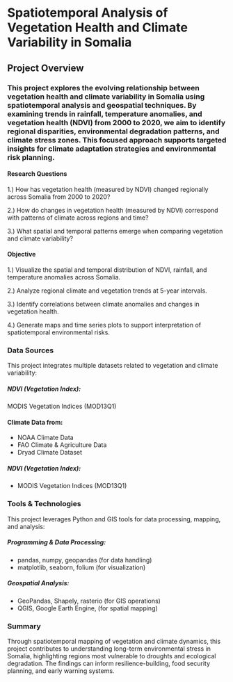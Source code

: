 # Spatiotemporal Analysis of Vegetation Health and Climate Variability in Somalia
## Project Overview
### This project explores the evolving relationship between vegetation health and climate variability in Somalia using spatiotemporal analysis and geospatial techniques. By examining trends in rainfall, temperature anomalies, and vegetation health (NDVI) from 2000 to 2020, we aim to identify regional disparities, environmental degradation patterns, and climate stress zones. This focused approach supports targeted insights for climate adaptation strategies and environmental risk planning.

#### Research Questions

1.) How has vegetation health (measured by NDVI) changed regionally across Somalia from 2000 to 2020?

2.) How do changes in vegetation health (measured by NDVI) correspond with patterns of climate across regions and time?

3.) What spatial and temporal patterns emerge when comparing vegetation and climate variability?

####  Objective

1.) Visualize the spatial and temporal distribution of NDVI, rainfall, and temperature anomalies across Somalia.

2.) Analyze regional climate and vegetation trends at 5-year intervals.

3.) Identify correlations between climate anomalies and changes in vegetation health.

4.) Generate maps and time series plots to support interpretation of spatiotemporal environmental risks.

### Data Sources
This project integrates multiple datasets related to vegetation and climate variability:

##### NDVI (Vegetation Index):
MODIS Vegetation Indices (MOD13Q1)

#### Climate Data from:
- NOAA Climate Data
- FAO Climate & Agriculture Data
- Dryad Climate Dataset

##### NDVI (Vegetation Index): 
- MODIS Vegetation Indices (MOD13Q1)



### Tools & Technologies
This project leverages Python and GIS tools for data processing, mapping, and analysis:

##### Programming & Data Processing:
- pandas, numpy, geopandas (for data handling)
- matplotlib, seaborn, folium (for visualization)

##### Geospatial Analysis:
- GeoPandas, Shapely, rasterio (for GIS operations)
- QGIS, Google Earth Engine, (for spatial mapping)

### Summary
Through spatiotemporal mapping of vegetation and climate dynamics, this project contributes to understanding long-term environmental stress in Somalia, highlighting regions most vulnerable to droughts and ecological degradation. The findings can inform resilience-building, food security planning, and early warning systems.
